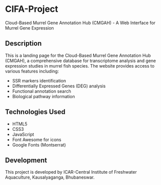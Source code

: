 # CIFA-Project

Cloud-Based Murrel Gene Annotation Hub (CMGAH) - A Web Interface for Murrel Gene Expression

## Description

This is a landing page for the Cloud-Based Murrel Gene Annotation Hub (CMGAH), a comprehensive database for transcriptome analysis and gene expression studies in murrel fish species. The website provides access to various features including:

- SSR markers identification
- Differentially Expressed Genes (DEG) analysis
- Functional annotation search
- Biological pathway information

## Technologies Used

- HTML5
- CSS3
- JavaScript
- Font Awesome for icons
- Google Fonts (Montserrat)

## Development

This project is developed by ICAR-Central Institute of Freshwater Aquaculture, Kausalyaganga, Bhubaneswar.